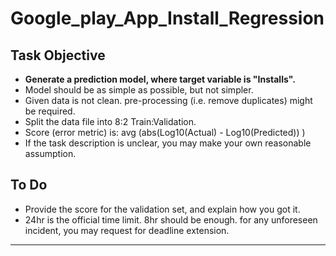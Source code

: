 # Google_play_App_Install_Regression

## Task Objective
- **Generate a prediction model, where target variable is "Installs".**
- Model should be as simple as possible, but not simpler. 
- Given data is not clean. pre-processing (i.e. remove duplicates) might be required.
- Split the data file into 8:2 Train:Validation.
- Score (error metric) is: avg (abs(Log10(Actual) - Log10(Predicted)) )
- If the task description is unclear, you may make your own reasonable assumption. 
## To Do
- Provide the score for the validation set, and explain how you got it.
- 24hr is the official time limit. 8hr should be enough. for any unforeseen incident, you may request for deadline extension.
---
